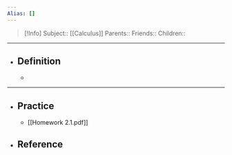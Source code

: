 ```yaml
---
Alias: []
---
```

> [!Info]
> Subject:: [[Calculus]]
> Parents:: 
> Friends:: 
> Children:: 
---
- ## Definition
	- 
---
- ## Practice
	- [[Homework 2.1.pdf]]
- ## Reference